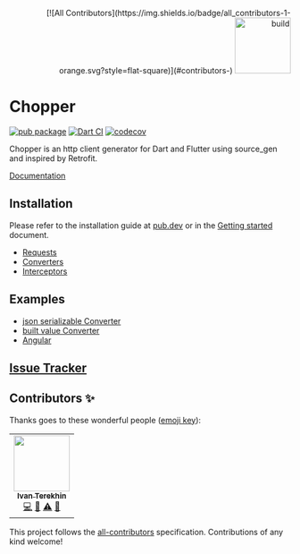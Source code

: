 <p align="right">
<!-- ALL-CONTRIBUTORS-BADGE:START - Do not remove or modify this section -->
[![All Contributors](https://img.shields.io/badge/all_contributors-1-orange.svg?style=flat-square)](#contributors-)
<!-- ALL-CONTRIBUTORS-BADGE:END -->
<a href="https://flutter.dev/docs/development/packages-and-plugins/favorites"><img src="https://flutter.dev/assets/development/packages-and-plugins/FlutterFavoriteLogo-101d188ce8e3865ff354cbc0c6221726e4ebf1b840e123fd478d1a3b9621e08d.png" width="100" alt="build"></a>
</p>

# Chopper

[![pub package](https://img.shields.io/pub/v/chopper.svg)](https://pub.dartlang.org/packages/chopper)
[![Dart CI](https://github.com/lejard-h/chopper/workflows/Dart%20CI/badge.svg)](https://github.com/lejard-h/chopper/actions?query=workflow%3A%22Dart+CI%22)
[![codecov](https://codecov.io/gh/lejard-h/chopper/branch/master/graph/badge.svg)](https://codecov.io/gh/lejard-h/chopper)

Chopper is an http client generator for Dart and Flutter using source_gen and inspired by Retrofit.

[Documentation](https://hadrien-lejard.gitbook.io/chopper)

## Installation

Please refer to the installation guide at [pub.dev](https://pub.dev/packages/chopper/install) or in the [Getting started](getting-started.md) document.

* [Requests](requests.md)
* [Converters](converters/converters.md)
* [Interceptors](interceptors.md)

## Examples

* [json serializable Converter](https://github.com/lejard-h/chopper/blob/master/example/bin/main_json_serializable.dart)
* [built value Converter](https://github.com/lejard-h/chopper/blob/master/example/bin/main_built_value.dart)
* [Angular](https://github.com/lejard-h/chopper/blob/master/example/web/main.dart)

## [Issue Tracker](https://github.com/lejard-h/chopper/issues)

## Contributors ✨

Thanks goes to these wonderful people ([emoji key](https://allcontributors.org/docs/en/emoji-key)):

<!-- ALL-CONTRIBUTORS-LIST:START - Do not remove or modify this section -->
<!-- prettier-ignore-start -->
<!-- markdownlint-disable -->
<table>
  <tr>
    <td align="center"><a href="https://www.upwork.com/freelancers/~01192eefd8a1c267f7"><img src="https://avatars.githubusercontent.com/u/231950?v=4?s=100" width="100px;" alt=""/><br /><sub><b>Ivan Terekhin</b></sub></a><br /><a href="https://github.com/lejard-h/chopper/commits?author=JEuler" title="Code">💻</a> <a href="https://github.com/lejard-h/chopper/pulls?q=is%3Apr+reviewed-by%3AJEuler" title="Reviewed Pull Requests">👀</a> <a href="https://github.com/lejard-h/chopper/commits?author=JEuler" title="Tests">⚠️</a> <a href="https://github.com/lejard-h/chopper/commits?author=JEuler" title="Documentation">📖</a></td>
  </tr>
</table>

<!-- markdownlint-restore -->
<!-- prettier-ignore-end -->

<!-- ALL-CONTRIBUTORS-LIST:END -->

This project follows the [all-contributors](https://github.com/all-contributors/all-contributors) specification. Contributions of any kind welcome!
